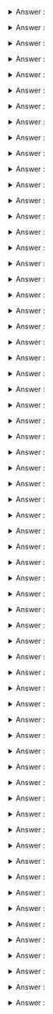 
<p align="justify"> 
<details>
<summary markdown="span">Answer :</summary>

</details></p>


<p align="justify"> 
<details>
<summary markdown="span">Answer :</summary>

</details></p>


<p align="justify"> 
<details>
<summary markdown="span">Answer :</summary>

</details></p>


<p align="justify"> 
<details>
<summary markdown="span">Answer :</summary>

</details></p>


<p align="justify"> 
<details>
<summary markdown="span">Answer :</summary>

</details></p>


<p align="justify"> 
<details>
<summary markdown="span">Answer :</summary>

</details></p>


<p align="justify"> 
<details>
<summary markdown="span">Answer :</summary>

</details></p>


<p align="justify"> 
<details>
<summary markdown="span">Answer :</summary>

</details></p>


<p align="justify"> 
<details>
<summary markdown="span">Answer :</summary>

</details></p>


<p align="justify"> 
<details>
<summary markdown="span">Answer :</summary>

</details></p>



<p align="justify"> 
<details>
<summary markdown="span">Answer :</summary>

</details></p>


<p align="justify"> 
<details>
<summary markdown="span">Answer :</summary>

</details></p>


<p align="justify"> 
<details>
<summary markdown="span">Answer :</summary>

</details></p>


<p align="justify"> 
<details>
<summary markdown="span">Answer :</summary>

</details></p>


<p align="justify"> 
<details>
<summary markdown="span">Answer :</summary>

</details></p>


<p align="justify"> 
<details>
<summary markdown="span">Answer :</summary>

</details></p>


<p align="justify"> 
<details>
<summary markdown="span">Answer :</summary>

</details></p>


<p align="justify"> 
<details>
<summary markdown="span">Answer :</summary>

</details></p>


<p align="justify"> 
<details>
<summary markdown="span">Answer :</summary>

</details></p>


<p align="justify"> 
<details>
<summary markdown="span">Answer :</summary>

</details></p>


<p align="justify"> 
<details>
<summary markdown="span">Answer :</summary>

</details></p>


<p align="justify"> 
<details>
<summary markdown="span">Answer :</summary>

</details></p>



<p align="justify"> 
<details>
<summary markdown="span">Answer :</summary>

</details></p>


<p align="justify"> 
<details>
<summary markdown="span">Answer :</summary>

</details></p>



<p align="justify"> 
<details>
<summary markdown="span">Answer :</summary>

</details></p>


<p align="justify"> 
<details>
<summary markdown="span">Answer :</summary>

</details></p>


<p align="justify"> 
<details>
<summary markdown="span">Answer :</summary>

</details></p>


<p align="justify"> 
<details>
<summary markdown="span">Answer :</summary>

</details></p>


<p align="justify"> 
<details>
<summary markdown="span">Answer :</summary>

</details></p>


<p align="justify"> 
<details>
<summary markdown="span">Answer :</summary>

</details></p>


<p align="justify"> 
<details>
<summary markdown="span">Answer :</summary>

</details></p>


<p align="justify"> 
<details>
<summary markdown="span">Answer :</summary>

</details></p>


<p align="justify"> 
<details>
<summary markdown="span">Answer :</summary>

</details></p>


<p align="justify"> 
<details>
<summary markdown="span">Answer :</summary>

</details></p>


<p align="justify"> 
<details>
<summary markdown="span">Answer :</summary>

</details></p>


<p align="justify"> 
<details>
<summary markdown="span">Answer :</summary>

</details></p>



<p align="justify"> 
<details>
<summary markdown="span">Answer :</summary>

</details></p>


<p align="justify"> 
<details>
<summary markdown="span">Answer :</summary>

</details></p>



<p align="justify"> 
<details>
<summary markdown="span">Answer :</summary>

</details></p>


<p align="justify"> 
<details>
<summary markdown="span">Answer :</summary>

</details></p>


<p align="justify"> 
<details>
<summary markdown="span">Answer :</summary>

</details></p>


<p align="justify"> 
<details>
<summary markdown="span">Answer :</summary>

</details></p>


<p align="justify"> 
<details>
<summary markdown="span">Answer :</summary>

</details></p>


<p align="justify"> 
<details>
<summary markdown="span">Answer :</summary>

</details></p>


<p align="justify"> 
<details>
<summary markdown="span">Answer :</summary>

</details></p>


<p align="justify"> 
<details>
<summary markdown="span">Answer :</summary>

</details></p>


<p align="justify"> 
<details>
<summary markdown="span">Answer :</summary>

</details></p>


<p align="justify"> 
<details>
<summary markdown="span">Answer :</summary>

</details></p>


<p align="justify"> 
<details>
<summary markdown="span">Answer :</summary>

</details></p>


<p align="justify"> 
<details>
<summary markdown="span">Answer :</summary>

</details></p>


<p align="justify"> 
<details>
<summary markdown="span">Answer :</summary>

</details></p>


<p align="justify"> 
<details>
<summary markdown="span">Answer :</summary>

</details></p>



<p align="justify"> 
<details>
<summary markdown="span">Answer :</summary>

</details></p>


<p align="justify"> 
<details>
<summary markdown="span">Answer :</summary>

</details></p>


<p align="justify"> 
<details>
<summary markdown="span">Answer :</summary>

</details></p>


<p align="justify"> 
<details>
<summary markdown="span">Answer :</summary>

</details></p>


<p align="justify"> 
<details>
<summary markdown="span">Answer :</summary>

</details></p>


<p align="justify"> 
<details>
<summary markdown="span">Answer :</summary>

</details></p>


<p align="justify"> 
<details>
<summary markdown="span">Answer :</summary>

</details></p>


<p align="justify"> 
<details>
<summary markdown="span">Answer :</summary>

</details></p>


<p align="justify"> 
<details>
<summary markdown="span">Answer :</summary>

</details></p>


<p align="justify"> 
<details>
<summary markdown="span">Answer :</summary>

</details></p>


<p align="justify"> 
<details>
<summary markdown="span">Answer :</summary>

</details></p>


<p align="justify"> 
<details>
<summary markdown="span">Answer :</summary>

</details></p>

